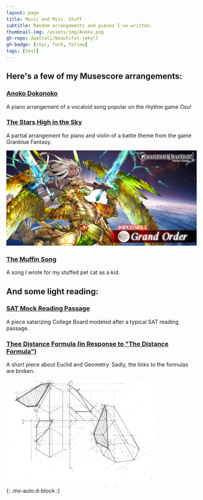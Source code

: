```yaml
---
layout: page
title: Music and Misc. Stuff
subtitle: Random arrangements and pieces I've written.
thumbnail-img: /assets/img/Anoko.png
gh-repo: daattali/beautiful-jekyll
gh-badge: [star, fork, follow]
tags: [test]
---
```

## Here's a few of my Musescore arrangements:
### [Anoko Dokonoko](https://musescore.com/user/29726929/scores/5236523)
A piano arrangement of a vocaloid song popular on the rhythm game Osu!
### [The Stars High in the Sky](https://musescore.com/user/29726929/scores/5913176)
A partial arrangement for piano and violin of a battle theme from the game Granblue Fantasy. 

![Grand Order](/assets/img/Grand_Order_Impossible_twitter.jpg)
### [The Muffin Song](https://musescore.com/user/29726929/scores/6887684)
A song I wrote for my stuffed pet cat as a kid.

## And some light reading:
### [SAT Mock Reading Passage](https://wcshemispheres.wordpress.com/hemispheres-2021/sat-reading-section-a-college-board-exposee/)
A piece satarizing College Board modeled after a typical SAT reading passage.
### [Thee Distance Formula (in Response to "The Distance Formula")](https://wcshemispheres.wordpress.com/hemispheres/the-distance-formula/)
A short piece about Euclid and Geometry. Sadly, the links to the formulas are broken.

 <img src="/assets/img/prisms.jpg" width=400><br>{: .mx-auto.d-block :}
